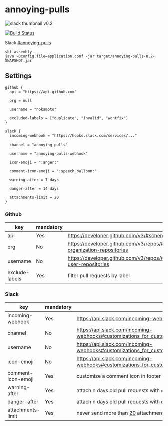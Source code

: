 # annoying-pulls

![slack thumbnail v0.2](https://cloud.githubusercontent.com/assets/4374383/23327713/53d602d2-fb54-11e6-9e5e-8ef4cce63576.png)

[![Build Status](https://travis-ci.org/nokamoto/annoying-pulls.svg?branch=master)](https://travis-ci.org/nokamoto/annoying-pulls)

Slack [#annoying-pulls](https://nokamoto.slack.com/messages/annoying-pulls)

```
sbt assembly
java -Dconfig.file=application.conf -jar target/annoying-pulls-0.2-SNAPSHOT.jar
```

## Settings
```
github {
  api = "https://api.github.com"

  org = null

  username = "nokamoto"

  excluded-labels = ["duplicate", "invalid", "wontfix"]
}

slack {
  incoming-webhook = "https://hooks.slack.com/services/..."

  channel = "annoying-pulls"

  username = "annoying-pulls-webhook"

  icon-emoji = ":anger:"

  comment-icon-emoji = ":speech_balloon:"

  warning-after = 7 days

  danger-after = 14 days

  attachments-limit = 20
}
```


### Github
| key | mandatory | |
| --- | --- | --- |
| api | Yes | https://developer.github.com/v3/#schema |
| org | No | https://developer.github.com/v3/repos/#list-organization-repositories |
| username | No | https://developer.github.com/v3/repos/#list-user-repositories |
| exclude-labels | Yes | filter pull requests by label |

### Slack
| key | mandatory | |
| --- | --- | --- |
| incoming-webhook | Yes | https://api.slack.com/incoming-webhooks |
| channel | No | https://api.slack.com/incoming-webhooks#customizations_for_custom_integrations |
| username | No | https://api.slack.com/incoming-webhooks#customizations_for_custom_integrations |
| icon-emoji | No | https://api.slack.com/incoming-webhooks#customizations_for_custom_integrations |
| comment-icon-emoji | Yes | customize a comment icon in footer |
| warning-after | Yes | attach n days old pull requests with `warning` color |
| danger-after | Yes | attach n days old pull requests with `danger` color |
| attachments-limit | Yes | never send more than [20](https://api.slack.com/docs/message-guidelines) attachments |
